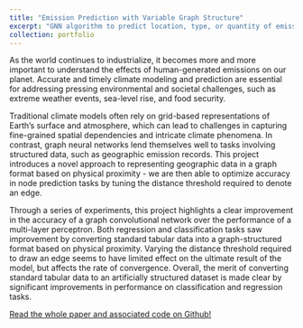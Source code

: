 ```yaml
---
title: "Emission Prediction with Variable Graph Structure"
excerpt: "GNN algorithm to predict location, type, or quantity of emission based on geographic proximity to other sites. PyTorch Geometric, Pandas, Shapely"
collection: portfolio
---
```

As the world continues to industrialize, it becomes more and more important to understand the effects
of human-generated emissions on our planet. Accurate and timely climate modeling and prediction
are essential for addressing pressing environmental and societal challenges, such as extreme weather
events, sea-level rise, and food security.

Traditional climate models often rely on grid-based representations of Earth’s surface and atmosphere,
which can lead to challenges in capturing fine-grained spatial dependencies and intricate climate
phenomena. In contrast, graph neural networks lend themselves well to tasks involving structured data,
such as geographic emission records. This project introduces a novel approach to representing
geographic data in a graph format based on physical proximity - we are then able to optimize accuracy in node prediction tasks by tuning the distance threshold required to denote an edge.

Through a series of experiments, this project highlights a clear improvement in the accuracy of a graph convolutional network over the performance of a multi-layer perceptron.  Both regression and classification tasks saw improvement by converting standard tabular data into a graph-structured format based on physical proximity. Varying the distance threshold required to draw an edge seems to have limited effect on the ultimate result of the model, but affects the rate of convergence. Overall, the merit of converting standard tabular data to an artificially structured dataset is made clear by significant improvements in performance on classification and regression tasks.

[Read the whole paper and associated code on Github!](https://github.com/marklisi1/dynamic-edges-gcn)

